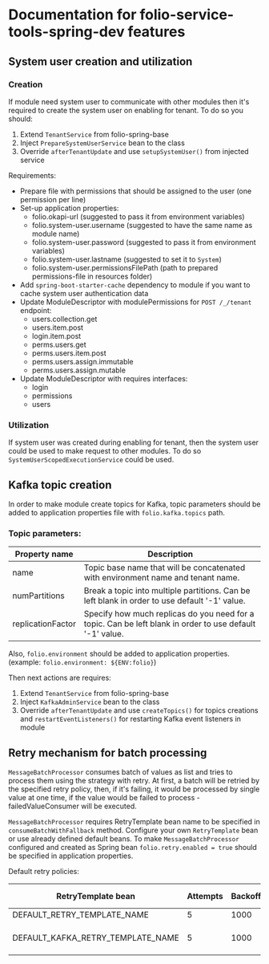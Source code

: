 # Documentation for folio-service-tools-spring-dev features

## System user creation and utilization

### Creation

If module need system user to communicate with other modules then it's required to create the system
user on enabling for tenant. To do so you should:

1. Extend `TenantService` from folio-spring-base
2. Inject `PrepareSystemUserService` bean to the class
3. Override `afterTenantUpdate` and use `setupSystemUser()` from injected service

Requirements:

* Prepare file with permissions that should be assigned to the user (one permission per line)
* Set-up application properties:
    * folio.okapi-url (suggested to pass it from environment variables)
    * folio.system-user.username (suggested to have the same name as module name)
    * folio.system-user.password (suggested to pass it from environment variables)
    * folio.system-user.lastname (suggested to set it to `System`)
    * folio.system-user.permissionsFilePath (path to prepared permissions-file in resources folder)
* Add `spring-boot-starter-cache` dependency to module if you want to cache system user authentication data
* Update ModuleDescriptor with modulePermissions for `POST /_/tenant` endpoint:
    * users.collection.get
    * users.item.post
    * login.item.post
    * perms.users.get
    * perms.users.item.post
    * perms.users.assign.immutable
    * perms.users.assign.mutable
* Update ModuleDescriptor with requires interfaces:
    * login
    * permissions
    * users

### Utilization

If system user was created during enabling for tenant, then the system user could be used to make request
to other modules. To do so `SystemUserScopedExecutionService` could be used.

## Kafka topic creation
In order to make module create topics for Kafka, topic parameters should be added to application properties file with
`folio.kafka.topics` path. 

### Topic parameters:
| Property name     | Description                                                                                              |
|-------------------|----------------------------------------------------------------------------------------------------------|
| name              | Topic base name that will be concatenated with environment name and tenant name.                         |
| numPartitions     | Break a topic into multiple partitions. Can be left blank in order to use default '-1' value.            |
| replicationFactor | Specify how much replicas do you need for a topic. Can be left blank in order to use default '-1' value. |

Also, `folio.environment` should be added to application properties. (example: `folio.environment: ${ENV:folio}`)

Then next actions are requires:
1. Extend `TenantService` from folio-spring-base
2. Inject `KafkaAdminService` bean to the class
3. Override `afterTenantUpdate` and use `createTopics()` for topics creations and `restartEventListeners()` for 
restarting Kafka event listeners in module

## Retry mechanism for batch processing

`MessageBatchProcessor` consumes batch of values as list and tries to process them using the strategy with retry.
At first, a batch will be retried by the specified retry policy, then, if it's failing, it would be processed by single value at one time, if the value would be failed to process - failedValueConsumer will be executed.

`MessageBatchProcessor` requires RetryTemplate bean name to be specified in `consumeBatchWithFallback` method.
Configure your own `RetryTemplate` bean or use already defined default beans.
To make `MessageBatchProcessor` configured and created as Spring bean `folio.retry.enabled = true` should be specified in application properties.

Default retry policies:

| RetryTemplate bean                | Attempts | Backoff | Attempts config property            | Backoff config proerty        |
|-----------------------------------|----------|---------|-------------------------------------|-------------------------------|
| DEFAULT_RETRY_TEMPLATE_NAME       | 5        | 1000    | -                                   | -                             |
| DEFAULT_KAFKA_RETRY_TEMPLATE_NAME | 5        | 1000    | folio.kafka.retry-delivery-attempts | folio.kafka.retry-interval-ms |


